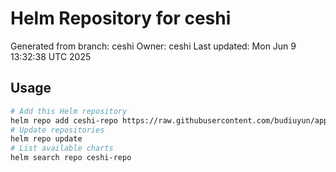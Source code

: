 # Helm Repository for ceshi
Generated from branch: ceshi
Owner: ceshi
Last updated: Mon Jun  9 13:32:38 UTC 2025

## Usage
```bash
# Add this Helm repository
helm repo add ceshi-repo https://raw.githubusercontent.com/budiuyun/appStore/helm-ceshi/
# Update repositories
helm repo update
# List available charts
helm search repo ceshi-repo
```
